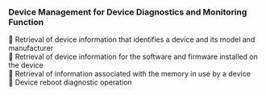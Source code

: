 <h3>Device Management for Device Diagnostics and Monitoring Function </h3>

 Retrieval of device information that identifies a device and its model and manufacturer <br>
 Retrieval of device information for the software and firmware installed on the device <br>
 Retrieval of information associated with the memory in use by a device <br>
 Device reboot diagnostic operation <br>
